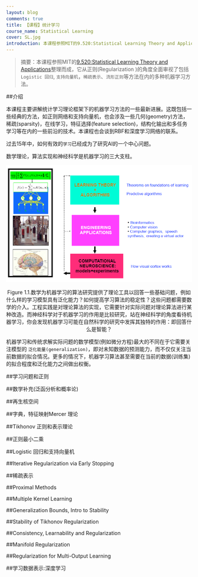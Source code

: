 ```yaml
---
layout: blog
comments: true
title: 【课程】统计学习
course_name: Statistical Learning
cover: SL.jpg
introduction: 本课程参照MIT的9.520:Statistical Learning Theory and Applications整理而成，它从正则(Regularization )的角度全面审视了包括Logistic 回归, 支持向量机，稀疏表示、流形正则等方法在内的多种机器学习方法。
---
```


>摘要：本课程参照MIT的[9.520:Statistical Learning Theory and Applications](http://www.mit.edu/~9.520/fall14/)整理而成，它从正则(Regularization )的角度全面审视了包括`Logistic 回归`, `支持向量机`，`稀疏表示`、`流形正则`等方法在内的多种机器学习方法。

##介绍

本课程主要讲解统计学习理论框架下的机器学习方法的一些最新进展。这既包括一些经典的方法，如正则网络和支持向量机，也会涉及一些几何(geometry)方法，稀疏(sparsity)，在线学习，特征选择(feature selection)，结构化输出和多任务学习等在内的一些前沿的技术。本课程也会谈到RBF和深度学习网络的联系。

过去15年中，如何有效的`学习`已经成为了研究AI的一个中心问题。

数学理论，算法实现和神经科学是机器学习的三大支柱。


<div align='center'><img src="../img/learnin_math_algorithm_neuroscience.png"  /><p class = "figure_caption">Figure 1.1.数学为机器学习的算法研究提供了理论工具以回答一些基础问题，例如什么样的学习模型具有泛化能力？如何提高学习算法的稳定性？这些问题都需要数学的介入。工程实践是对理论算法的实现，它需要针对实际问题对理论算法进行某种改造。而神经科学对于机器学习的作用是比较研究，站在神经科学的角度看待机器学习，你会发现机器学习可能在自然科学的研究中发挥其独特的作用：即回答什么是智能？</p></div>

机器学习和传统求解实际问题的数学模型(例如微分方程)最大的不同在于它需要关注模型的 `泛化能量(generalization)`，即对未知数据的预测能力，而不仅仅关注当前数据的拟合情况。更多的情况下，机器学习算法甚至需要在当前的数据(训练集)的拟合程度和泛化能力之间做出权衡。

##学习问题和正则

##数学补充(泛函分析和概率论)

##再生核空间

##字典，特征映射Mercer 理论

##Tikhonov 正则和表示理论

##正则最小二乘

##Logistic 回归和支持向量机

##Iterative Regularization via Early Stopping

##稀疏表示

##Proximal Methods

##Multiple Kernel Learning

##Generalization Bounds, Intro to Stability

##Stability of Tikhonov Regularization

##Consistency, Learnability and Regularization    

##Manifold Regularization

##Regularization for Multi-Output Learning

##学习数据表示:深度学习